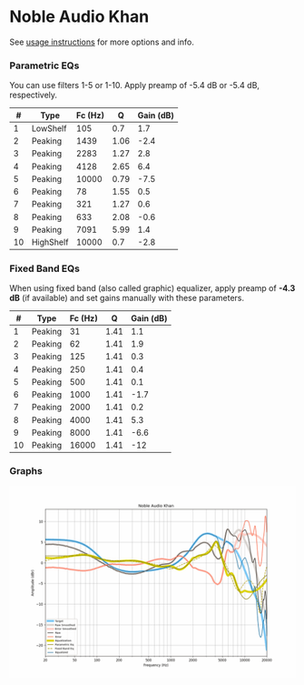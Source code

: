 # Noble Audio Khan
See [usage instructions](https://github.com/jaakkopasanen/AutoEq#usage) for more options and info.

### Parametric EQs
You can use filters 1-5 or 1-10. Apply preamp of -5.4 dB or -5.4 dB, respectively.

|   # | Type      |   Fc (Hz) |    Q |   Gain (dB) |
|-----|-----------|-----------|------|-------------|
|   1 | LowShelf  |       105 | 0.7  |         1.7 |
|   2 | Peaking   |      1439 | 1.06 |        -2.4 |
|   3 | Peaking   |      2283 | 1.27 |         2.8 |
|   4 | Peaking   |      4128 | 2.65 |         6.4 |
|   5 | Peaking   |     10000 | 0.79 |        -7.5 |
|   6 | Peaking   |        78 | 1.55 |         0.5 |
|   7 | Peaking   |       321 | 1.27 |         0.6 |
|   8 | Peaking   |       633 | 2.08 |        -0.6 |
|   9 | Peaking   |      7091 | 5.99 |         1.4 |
|  10 | HighShelf |     10000 | 0.7  |        -2.8 |

### Fixed Band EQs
When using fixed band (also called graphic) equalizer, apply preamp of **-4.3 dB** (if available) and set gains manually with these parameters.

|   # | Type    |   Fc (Hz) |    Q |   Gain (dB) |
|-----|---------|-----------|------|-------------|
|   1 | Peaking |        31 | 1.41 |         1.1 |
|   2 | Peaking |        62 | 1.41 |         1.9 |
|   3 | Peaking |       125 | 1.41 |         0.3 |
|   4 | Peaking |       250 | 1.41 |         0.4 |
|   5 | Peaking |       500 | 1.41 |         0.1 |
|   6 | Peaking |      1000 | 1.41 |        -1.7 |
|   7 | Peaking |      2000 | 1.41 |         0.2 |
|   8 | Peaking |      4000 | 1.41 |         5.3 |
|   9 | Peaking |      8000 | 1.41 |        -6.6 |
|  10 | Peaking |     16000 | 1.41 |       -12   |

### Graphs
![](./Noble%20Audio%20Khan.png)
